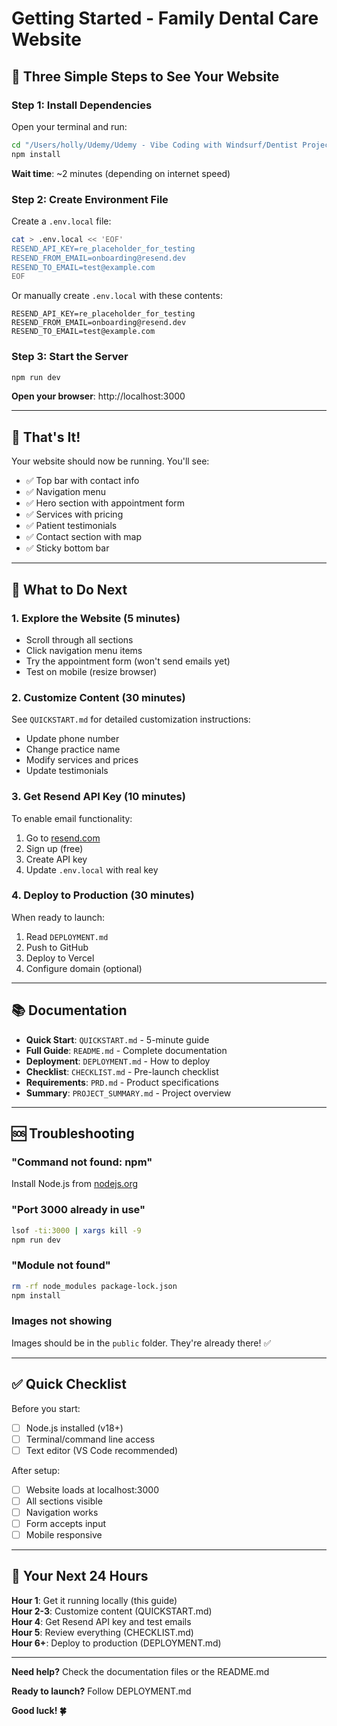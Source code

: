 # Getting Started - Family Dental Care Website

## 🚀 Three Simple Steps to See Your Website

### Step 1: Install Dependencies
Open your terminal and run:

```bash
cd "/Users/holly/Udemy/Udemy - Vibe Coding with Windsurf/Dentist Project"
npm install
```

**Wait time**: ~2 minutes (depending on internet speed)

### Step 2: Create Environment File
Create a `.env.local` file:

```bash
cat > .env.local << 'EOF'
RESEND_API_KEY=re_placeholder_for_testing
RESEND_FROM_EMAIL=onboarding@resend.dev
RESEND_TO_EMAIL=test@example.com
EOF
```

Or manually create `.env.local` with these contents:
```env
RESEND_API_KEY=re_placeholder_for_testing
RESEND_FROM_EMAIL=onboarding@resend.dev
RESEND_TO_EMAIL=test@example.com
```

### Step 3: Start the Server
```bash
npm run dev
```

**Open your browser**: http://localhost:3000

---

## 🎉 That's It!

Your website should now be running. You'll see:
- ✅ Top bar with contact info
- ✅ Navigation menu
- ✅ Hero section with appointment form
- ✅ Services with pricing
- ✅ Patient testimonials
- ✅ Contact section with map
- ✅ Sticky bottom bar

---

## 📝 What to Do Next

### 1. Explore the Website (5 minutes)
- Scroll through all sections
- Click navigation menu items
- Try the appointment form (won't send emails yet)
- Test on mobile (resize browser)

### 2. Customize Content (30 minutes)
See `QUICKSTART.md` for detailed customization instructions:
- Update phone number
- Change practice name
- Modify services and prices
- Update testimonials

### 3. Get Resend API Key (10 minutes)
To enable email functionality:
1. Go to [resend.com](https://resend.com)
2. Sign up (free)
3. Create API key
4. Update `.env.local` with real key

### 4. Deploy to Production (30 minutes)
When ready to launch:
1. Read `DEPLOYMENT.md`
2. Push to GitHub
3. Deploy to Vercel
4. Configure domain (optional)

---

## 📚 Documentation

- **Quick Start**: `QUICKSTART.md` - 5-minute guide
- **Full Guide**: `README.md` - Complete documentation
- **Deployment**: `DEPLOYMENT.md` - How to deploy
- **Checklist**: `CHECKLIST.md` - Pre-launch checklist
- **Requirements**: `PRD.md` - Product specifications
- **Summary**: `PROJECT_SUMMARY.md` - Project overview

---

## 🆘 Troubleshooting

### "Command not found: npm"
Install Node.js from [nodejs.org](https://nodejs.org)

### "Port 3000 already in use"
```bash
lsof -ti:3000 | xargs kill -9
npm run dev
```

### "Module not found"
```bash
rm -rf node_modules package-lock.json
npm install
```

### Images not showing
Images should be in the `public` folder. They're already there! ✅

---

## ✅ Quick Checklist

Before you start:
- [ ] Node.js installed (v18+)
- [ ] Terminal/command line access
- [ ] Text editor (VS Code recommended)

After setup:
- [ ] Website loads at localhost:3000
- [ ] All sections visible
- [ ] Navigation works
- [ ] Form accepts input
- [ ] Mobile responsive

---

## 🎯 Your Next 24 Hours

**Hour 1**: Get it running locally (this guide)  
**Hour 2-3**: Customize content (QUICKSTART.md)  
**Hour 4**: Get Resend API key and test emails  
**Hour 5**: Review everything (CHECKLIST.md)  
**Hour 6+**: Deploy to production (DEPLOYMENT.md)

---

**Need help?** Check the documentation files or the README.md

**Ready to launch?** Follow DEPLOYMENT.md

**Good luck! 🍀**
